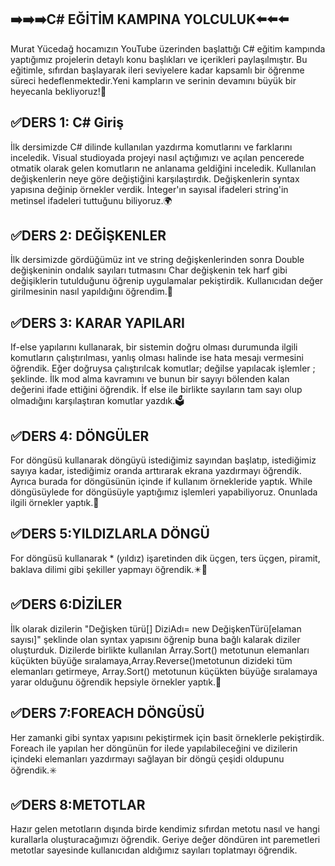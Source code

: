 
   ➡️➡️➡️C# EĞİTİM KAMPINA YOLCULUK⬅️⬅️⬅️
   -------------------------------------------------------
Murat Yücedağ hocamızın YouTube üzerinden başlattığı C# eğitim kampında yaptığımız projelerin detaylı konu başlıkları ve içerikleri paylaşılmıştır. 
Bu eğitimle, sıfırdan başlayarak ileri seviyelere kadar kapsamlı bir öğrenme süreci hedeflenmektedir.Yeni kampların ve serinin devamını büyük bir heyecanla bekliyoruz!🫡

✅DERS 1: C# Giriş
-------------------------------------------------------
İlk dersimizde C# dilinde kullanılan yazdırma komutlarını ve farklarını inceledik. Visual studioyada projeyi nasıl açtığımızı ve açılan pencerede otmatik olarak gelen komutların ne anlanama geldiğini inceledik.
Kullanılan değişkenlerin neye göre değiştiğini karşılaştırdık. Değişkenlerin syntax yapısına değinip örnekler verdik. İnteger'ın sayısal ifadeleri string'in metinsel ifadeleri tuttuğunu biliyoruz.🌍

✅DERS 2: DEĞİŞKENLER
------------------------------------------------------
İlk dersimizde gördüğümüz int ve string değişkenlerinden sonra Double değişkeninin ondalık sayıları tutmasını Char değişkenin tek harf gibi değişiklerin tutulduğunu öğrenip uygulamalar pekiştirdik. Kullanıcıdan değer 
girilmesinin nasıl yapıldığını öğrendim.🔢

✅DERS 3: KARAR YAPILARI
-----------------------------------------------------
If-else yapılarını kullanarak, bir sistemin doğru olması durumunda ilgili komutların çalıştırılması, yanlış olması halinde ise hata mesajı vermesini öğrendik. Eğer doğruysa çalıştırılcak komutlar; değilse yapılacak işlemler ; şeklinde.
İlk mod alma kavramını ve bunun bir sayıyı bölenden kalan değerini ifade ettiğini öğrendik. İf else ile birlikte sayıların tam sayı olup olmadığını karşılaştıran komutlar yazdık.🗳️

✅DERS 4: DÖNGÜLER
-------------
For döngüsü kullanarak döngüyü istediğimiz sayından başlatıp, istediğimiz sayıya kadar, istediğimiz oranda arttırarak ekrana yazdırmayı öğrendik. Ayrıca burada for döngüsünün içinde if kullanım örnekleride yaptık.
While döngüsüylede for döngüsüyle yaptığımız işlemleri yapabiliyoruz. Onunlada ilgili örnekler yaptık.🔁

✅DERS 5:YILDIZLARLA DÖNGÜ
--------------------
For döngüsü kullanarak * (yıldız) işaretinden dik üçgen, ters üçgen, piramit, baklava dilimi gibi şekiller yapmayı öğrendik.✴️🔽

✅DERS 6:DİZİLER
----------------------
İlk olarak dizilerin "Değişken türü[] DiziAdı= new DeğişkenTürü[elaman sayısı]" şeklinde olan syntax yapısını öğrenip buna bağlı kalarak diziler oluşturduk. Dizilerde birlikte kullanılan Array.Sort() metotunun elemanları küçükten büyüğe sıralamaya,Array.Reverse()metotunun dizideki tüm elemanları getirmeye, Array.Sort() metotunun küçükten büyüğe sıralamaya yarar olduğunu öğrendik hepsiyle örnekler yaptık.📶

✅DERS 7:FOREACH DÖNGÜSÜ
-------------------
Her zamanki gibi syntax yapısını pekiştirmek için basit örneklerle pekiştirdik. Foreach ile yapılan her döngünün for ilede yapılabileceğini ve dizilerin içindeki elemanları yazdırmayı sağlayan bir döngü çeşidi oldupunu öğrendik.✳️

✅DERS 8:METOTLAR
------------------
Hazır gelen metotların dışında birde kendimiz sıfırdan metotu nasıl ve hangi kurallarla oluşturacağımızı öğrendik. Geriye değer döndüren int paremetleri metotlar sayesinde kullanıcıdan aldığımız sayıları toplatmayı öğrendik.





